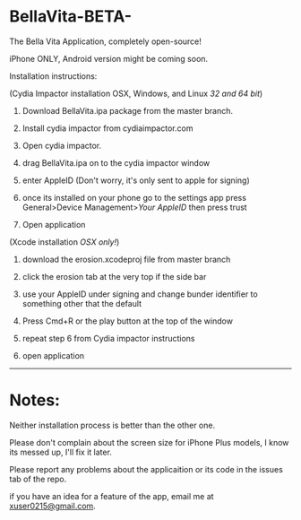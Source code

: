 # BellaVita-BETA-
The Bella Vita Application, completely open-source!

iPhone ONLY, Android version might be coming soon.

Installation instructions:

(Cydia Impactor installation OSX, Windows, and Linux *32 and 64 bit*)

1. Download BellaVita.ipa package from the master branch.

2. Install cydia impactor from cydiaimpactor.com

3. Open cydia impactor.

4. drag BellaVita.ipa on to the cydia impactor window

5. enter AppleID (Don't worry, it's only sent to apple for signing)

6. once its installed on your phone go to the settings app press General>Device Management>*Your AppleID* then press trust

7. Open application

(Xcode installation *OSX only!*)

1. download the erosion.xcodeproj file from master branch

2. click the erosion tab at the very top if the side bar

3. use your AppleID under signing and change bunder identifier to something other that the default

4. Press Cmd+R or the play button at the top of the window

5. repeat step 6 from Cydia impactor instructions

6. open application

----------------------------------------------------------------------------------------------------------------
# Notes:
  Neither installation process is better than the other one.
  
  Please don't complain about the screen size for iPhone Plus models, I know its messed up, I'll fix it later.
  
  Please report any problems about the applicaition or its code in the issues tab of the repo.
  
  if you have an idea for a feature of the app, email me at xuser0215@gmail.com.
